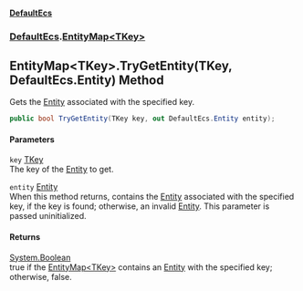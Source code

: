 #### [DefaultEcs](./index.md 'index')
### [DefaultEcs](./DefaultEcs.md 'DefaultEcs').[EntityMap&lt;TKey&gt;](./DefaultEcs-EntityMap-TKey-.md 'DefaultEcs.EntityMap&lt;TKey&gt;')
## EntityMap&lt;TKey&gt;.TryGetEntity(TKey, DefaultEcs.Entity) Method
Gets the [Entity](./DefaultEcs-Entity.md 'DefaultEcs.Entity') associated with the specified key.  
```csharp
public bool TryGetEntity(TKey key, out DefaultEcs.Entity entity);
```
#### Parameters
<a name='DefaultEcs-EntityMap-TKey--TryGetEntity(TKey_DefaultEcs-Entity)-key'></a>
`key` [TKey](./DefaultEcs-EntityMap-TKey-.md#DefaultEcs-EntityMap-TKey--TKey 'DefaultEcs.EntityMap&lt;TKey&gt;.TKey')  
The key of the [Entity](./DefaultEcs-Entity.md 'DefaultEcs.Entity') to get.  
  
<a name='DefaultEcs-EntityMap-TKey--TryGetEntity(TKey_DefaultEcs-Entity)-entity'></a>
`entity` [Entity](./DefaultEcs-Entity.md 'DefaultEcs.Entity')  
When this method returns, contains the [Entity](./DefaultEcs-Entity.md 'DefaultEcs.Entity') associated with the specified key, if the key is found; otherwise, an invalid [Entity](./DefaultEcs-Entity.md 'DefaultEcs.Entity'). This parameter is passed uninitialized.  
  
#### Returns
[System.Boolean](https://docs.microsoft.com/en-us/dotnet/api/System.Boolean 'System.Boolean')  
true if the [EntityMap&lt;TKey&gt;](./DefaultEcs-EntityMap-TKey-.md 'DefaultEcs.EntityMap&lt;TKey&gt;') contains an [Entity](./DefaultEcs-Entity.md 'DefaultEcs.Entity') with the specified key; otherwise, false.  
